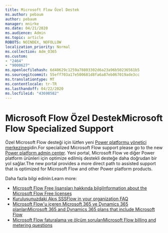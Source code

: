 ```yaml
---
title: Microsoft Flow Özel Destek
ms.author: pebaum
author: pebaum
manager: mnirke
ms.date: 04/21/2020
ms.audience: Admin
ms.topic: article
ROBOTS: NOINDEX, NOFOLLOW
localization_priority: Normal
ms.collection: Adm_O365
ms.custom:
- "2464"
- "9000627"
ms.openlocfilehash: 6d40629c1259a78803302d6a23a96b50236561b5
ms.sourcegitcommit: 55eff703a17e500681d8fa6a87eb067019ade3cc
ms.translationtype: MT
ms.contentlocale: tr-TR
ms.lasthandoff: 04/22/2020
ms.locfileid: "43698582"
---
```

# <a name="microsoft-flow-specialized-support"></a><span data-ttu-id="55d82-102">Microsoft Flow Özel Destek</span><span class="sxs-lookup"><span data-stu-id="55d82-102">Microsoft Flow Specialized Support</span></span>

<span data-ttu-id="55d82-103">Özel Microsoft Flow desteği için lütfen yeni [Power platformu yönetici merkezine](https://aka.ms/flowadminsupport)gidin.</span><span class="sxs-lookup"><span data-stu-id="55d82-103">For specialized Microsoft Flow support please go to the new [Power platform admin center](https://aka.ms/flowadminsupport).</span></span> <span data-ttu-id="55d82-104">Yeni portal, Microsoft Flow ve diğer Power platform ürünleri için optimize edilmiş destekli desteğe daha doğrudan bir yol sağlar.</span><span class="sxs-lookup"><span data-stu-id="55d82-104">The new portal provides a more direct path to assisted support that is optimized for Microsoft Flow and other Power platform products.</span></span>

<span data-ttu-id="55d82-105">Daha fazla bilgi edinin:</span><span class="sxs-lookup"><span data-stu-id="55d82-105">Learn more:</span></span>
- [<span data-ttu-id="55d82-106">Microsoft Flow Free lisansları hakkında bilgi</span><span class="sxs-lookup"><span data-stu-id="55d82-106">Information about the Microsoft Flow Free licenses</span></span>](https://go.microsoft.com/fwlink/?linkid=2095610)
- [<span data-ttu-id="55d82-107">Kuruluşunuzdaki Akış SSS</span><span class="sxs-lookup"><span data-stu-id="55d82-107">Flow in your organization FAQ</span></span>](https://go.microsoft.com/fwlink/?linkid=2072608)
- [<span data-ttu-id="55d82-108">Microsoft Flow'u içeren Microsoft 365 ve Dynamics 365 planları</span><span class="sxs-lookup"><span data-stu-id="55d82-108">Microsoft 365 and Dynamics 365 plans that include Microsoft Flow</span></span>](https://go.microsoft.com/fwlink/?linkid=2072406)
- [<span data-ttu-id="55d82-109">Microsoft Flow faturalama ve ölçüm soruları</span><span class="sxs-lookup"><span data-stu-id="55d82-109">Microsoft Flow billing and metering questions</span></span>](https://go.microsoft.com/fwlink/?linkid=2072612)